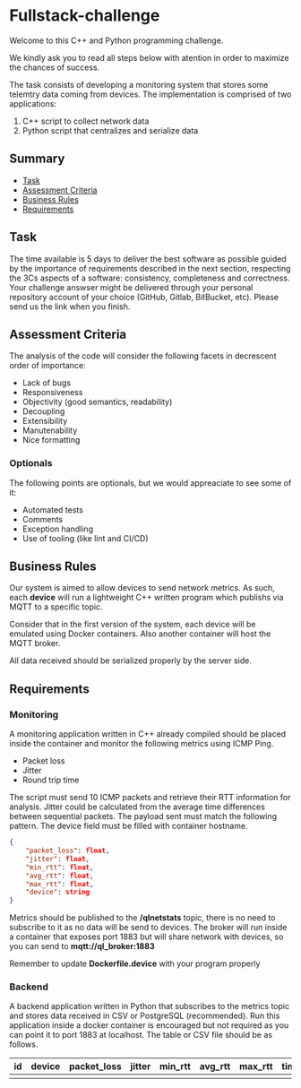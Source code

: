 # Fullstack-challenge

Welcome to this C++ and Python programming challenge.

We kindly ask you to read all steps below with atention in order to maximize the chances of success.

The task consists of developing a monitoring system that stores some telemtry data coming from devices. The implementation is comprised of two applications:

1) C++ script to collect network data
2) Python script that centralizes and serialize data

## Summary

- [Task](#task)
- [Assessment Criteria](#assessment-criteria)
- [Business Rules](#business-rules)
- [Requirements](#requirements)

## Task

The time available is 5 days to deliver the best software as possible guided by the importance of requirements described in the next section, respecting the 3Cs aspects of a software: consistency, completeness and correctness. Your challenge answser might be delivered through your personal repository account of your choice (GitHub, Gitlab, BitBucket, etc). Please send us the link when you finish.

## Assessment Criteria

The analysis of the code will consider the following facets in decrescent order of importance:

- Lack of bugs
- Responsiveness
- Objectivity (good semantics, readability)
- Decoupling
- Extensibility
- Manutenability
- Nice formatting

### Optionals

The following points are optionals, but we would appreaciate to see some of it:

- Automated tests
- Comments
- Exception handling
- Use of tooling (like lint and CI/CD)

## Business Rules

Our system is aimed to allow devices to send network metrics. As such, each **device** will run a lightweight C++ written program which publishs via MQTT to a specific topic.

Consider that in the first version of the system, each device will be emulated using Docker containers. Also another container will host the MQTT broker.

All data received should be serialized properly by the server side.

## Requirements

### Monitoring

A monitoring application written in C++ already compiled should be placed inside the container and monitor the following metrics using ICMP Ping.

- Packet loss
- Jitter
- Round trip time

The script must send 10 ICMP packets and retrieve their RTT information for analysis. Jitter could be calculated from the average time differences between sequential packets. The payload sent must match the following pattern. The device field must be filled with container hostname.

```json
{
    "packet_loss": float,
    "jitter": float,
    "min_rtt": float,
    "avg_rtt": float,
    "max_rtt": float,
    "device": string
}
```

Metrics should be published to the **/qlnetstats** topic, there is no need to subscribe to it as no data will be send to devices. The broker will run inside a container that exposes port 1883 but will share network with devices, so you can send to **mqtt://ql_broker:1883**

Remember to update **Dockerfile.device** with your program properly

### Backend

A backend application written in Python that subscribes to the metrics topic and stores data received in CSV or PostgreSQL (recommended). Run this application inside a docker container is encouraged but not required as you can point it to port 1883 at localhost. The table or CSV file should be as follows.

| id | device | packet_loss | jitter | min_rtt | avg_rtt | max_rtt | timestamp |
|----|--------|-------------|--------|---------|---------|---------|-----------|
|    |        |             |        |         |         |         |           |